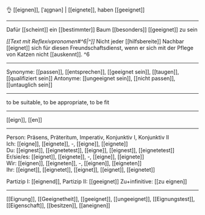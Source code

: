 👌 [[eignen]], [ˈaɪ̯gnən] | [[eignete]], haben [[geeignet]]

---

Dafür [[scheint]] ein [[bestimmter]] Baum [[besonders]] [[geeignet]] zu sein

_[[Text mit Reflexivpronomen#^6|^]]_ Nicht jeder [[hilfsbereite]] Nachbar [[eignet]] sich für diesen Freundschaftsdienst, wenn er sich mit der Pflege von Katzen nicht [[auskennt]]. ^6

---

Synonyme: [[passen]], [[entsprechen]], [[geeignet sein]], [[taugen]], [[qualifiziert sein]]
Antonyme: [[ungeeignet sein]], [[nicht passen]], [[untauglich sein]]

---

to be suitable, to be appropriate, to be fit

---

[[eign]], [[en]]

---

Person: Präsens, Präteritum, Imperativ, Konjunktiv I, Konjunktiv II  
Ich: [[eigne]], [[eignete]], -, [[eigne]], [[eignete]]  
Du: [[eignest]], [[eignetetest]], [[eigne]], [[eignest]], [[eignetetest]]  
Er/sie/es: [[eignet]], [[eignete]], -, [[eigne]], [[eignete]]  
Wir: [[eignen]], [[eigneten]], -, [[eignen]], [[eigneten]]  
Ihr: [[eignet]], [[eignetet]], [[eignet]], [[eignet]], [[eignetet]]

Partizip I: [[eignend]],
Partizip II: [[geeignet]]
Zu+infinitive: [[zu eignen]]

---

[[Eignung]], [[Geeignetheit]], [[geeignet]], [[ungeeignet]], [[Eignungstest]], [[Eigenschaft]], [[besitzen]], [[aneignen]]
